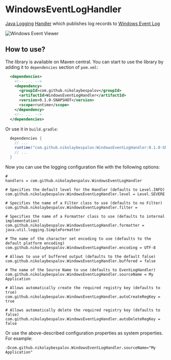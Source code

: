 # WindowsEventLogHandler
[Java Logging] [Handler] which publishes log records to [Windows Event Log]

![Windows Event Viewer](https://upload.wikimedia.org/wikipedia/en/f/f2/Windows_XP_Event_Viewer.png)

## How to use?

The library is available on Maven central. You can start to use the library by adding it to `dependencies` section of `pom.xml`:
```xml
  <dependencies>
    <!-- ... -->
    <dependency>
      <groupId>com.github.nikolaybespalov</groupId>
      <artifactId>WindowsEventLogHandler</artifactId>
      <version>0.1.0-SNAPSHOT</version>
      <scope>runtime</scope>
    </dependency>
    <!-- ... -->
  </dependencies>
```

Or use it in `build.gradle`:
```java
  dependencies {
    // ...
    runtime("com.github.nikolaybespalov:WindowsEventLogHandler:0.1.0-SNAPSHOT")
    // ...
  }
```

Now you can use the logging configuration file with the following options:
```properties
# 
handlers = com.github.nikolaybespalov.WindowsEventLogHandler

# Specifies the default level for the Handler (defaults to Level.INFO)
com.github.nikolaybespalov.WindowsEventLogHandler.level = Level.SEVERE

# Specifies the name of a Filter class to use (defaults to no Filter)
com.github.nikolaybespalov.WindowsEventLogHandler.filter = 

# Specifies the name of a Formatter class to use (defaults to internal implementation)
com.github.nikolaybespalov.WindowsEventLogHandler.formatter = java.util.logging.SimpleFormatter

# The name of the character set encoding to use (defaults to the default platform encoding)
com.github.nikolaybespalov.WindowsEventLogHandler.encoding = UTF-8

# Allows to use of buffered output (defaults to the default false)
com.github.nikolaybespalov.WindowsEventLogHandler.buffered = false

# The name of the Source Name to use (defaults to EventLogHandler)
com.github.nikolaybespalov.WindowsEventLogHandler.sourceName = My Application

# Allows automatically create the required registry key (defaults to true)
com.github.nikolaybespalov.WindowsEventLogHandler.autoCreateRegKey = true

# Allows automatically delete the required registry key (defaults to false)
com.github.nikolaybespalov.WindowsEventLogHandler.autoDeleteRegKey = false
```

Or use the above-described configuration properties as system properties. For example:
```properties
-Dcom.github.nikolaybespalov.WindowsEventLogHandler.sourceName="My Application"
```

[Java Logging]: https://docs.oracle.com/javase/8/docs/technotes/guides/logging/overview.html "Java Logging"
[Handler]: https://docs.oracle.com/javase/8/docs/api/java/util/logging/Handler.html "Handler"
[Windows Event Log]: https://msdn.microsoft.com/ru-ru/library/windows/desktop/aa385780(v=vs.85).aspx "Windows Event Log"
